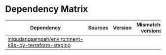# Dependency Matrix

Dependency | Sources | Version | Mismatched versions
---------- | ------- | ------- | -------------------
[inigudangsampah/environment-k8s-by-terraform-staging](https://github.com/inigudangsampah/environment-k8s-by-terraform-staging.git) |  | []() | 
